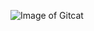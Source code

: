 ![Image of Gitcat](https://raw.githubusercontent.com/lenosr/markdown-portfolio/master/_includes/Pic.gif)


